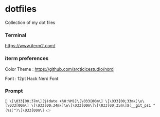 # dotfiles
Collection of my dot files

### Terminal
https://www.iterm2.com/

### iterm preferences
Color Theme : https://github.com/arcticicestudio/nord

Font : 12pt Hack Nerd Font

### Prompt

`👻 \[\033[00;37m\][$(date +%H:%M)]\[\033[00m\] \[\033[00;33m\]\u\[\033[00m\] \[\033[00;34m\]\w\[\033[00m\]\[\033[00;35m\]$(__git_ps1 " (%s)")\[\033[00m\] 👉`
